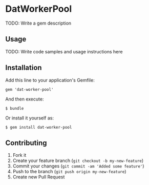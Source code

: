 # DatWorkerPool

TODO: Write a gem description

## Usage

TODO: Write code samples and usage instructions here

## Installation

Add this line to your application's Gemfile:

    gem 'dat-worker-pool'

And then execute:

    $ bundle

Or install it yourself as:

    $ gem install dat-worker-pool

## Contributing

1. Fork it
2. Create your feature branch (`git checkout -b my-new-feature`)
3. Commit your changes (`git commit -am 'Added some feature'`)
4. Push to the branch (`git push origin my-new-feature`)
5. Create new Pull Request
